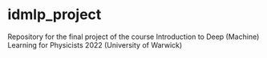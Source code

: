 # idmlp_project
Repository for the final project of the course Introduction to Deep (Machine) Learning for Physicists 2022 (University of Warwick)
